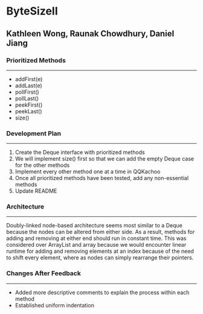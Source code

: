 # ByteSizeII
## Kathleen Wong, Raunak Chowdhury, Daniel Jiang

### Prioritized Methods ###
---
* addFirst(e)
* addLast(e)
* pollFirst()
* pollLast()
* peekFirst()
* peekLast()
* size()

### Development Plan ###
---
  1. Create the Deque interface with prioritized methods
  2. We will implement size() first so that we can add the empty Deque
    case for the other methods
  3. Implement every other method one at a time in QQKachoo
  4. Once all prioritized methods have been tested, add any non-essential methods
  5. Update README

### Architecture ###
---
 Doubly-linked node-based architecture seems most similar to a Deque
 because the nodes can be altered from either side. As a result, methods
 for adding and removing at either end should run in constant time. This was
 considered over ArrayList and array because we would encounter linear runtime for adding and removing elements at an index because of the need to shift every element, where as nodes can simply rearrange their pointers.

### Changes After Feedback ###
---
 * Added more descriptive comments to explain the process within
 each method
 * Established uniform indentation 
